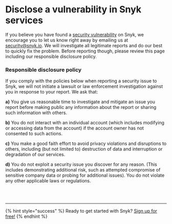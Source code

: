 # Disclose a vulnerability in Snyk services

If you believe you have found a [security vulnerability](https://snyk.io/learn/security-vulnerability-exploits-threats/) on Snyk, we encourage you to let us know right away by emailing us at security@snyk.io. We will investigate all legitimate reports and do our best to quickly fix the problem. Before reporting though, please review this page including our responsible disclosure policy.

### Responsible disclosure policy

If you comply with the policies below when reporting a security issue to Snyk, we will not initiate a lawsuit or law enforcement investigation against you in response to your report. We ask that: 

**a\)** You give us reasonable time to investigate and mitigate an issue you report before making public any information about the report or sharing such information with others. 

**b\)** You do not interact with an individual account \(which includes modifying or accessing data from the account\) if the account owner has not consented to such actions. 

**c\)** You make a good faith effort to avoid privacy violations and disruptions to others, including \(but not limited to\) destruction of data and interruption or degradation of our services. 

**d\)** You do not exploit a security issue you discover for any reason. \(This includes demonstrating additional risk, such as attempted compromise of sensitive company data or probing for additional issues\). You do not violate any other applicable laws or regulations.

 
<br><br><hr>

{% hint style="success" %}
Ready to get started with Snyk? [Sign up for free!](https://snyk.io/login?cta=sign-up&loc=footer&page=support_docs_page)
{% endhint %}